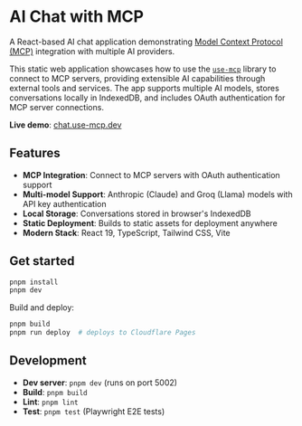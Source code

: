 # AI Chat with MCP

A React-based AI chat application demonstrating [Model Context Protocol (MCP)](https://modelcontextprotocol.io/) integration with multiple AI providers.

This static web application showcases how to use the [`use-mcp`](../../) library to connect to MCP servers, providing extensible AI capabilities through external tools and services. The app supports multiple AI models, stores conversations locally in IndexedDB, and includes OAuth authentication for MCP server connections.

**Live demo**: [chat.use-mcp.dev](https://chat.use-mcp.dev)

## Features

- **MCP Integration**: Connect to MCP servers with OAuth authentication support
- **Multi-model Support**: Anthropic (Claude) and Groq (Llama) models with API key authentication
- **Local Storage**: Conversations stored in browser's IndexedDB
- **Static Deployment**: Builds to static assets for deployment anywhere
- **Modern Stack**: React 19, TypeScript, Tailwind CSS, Vite

## Get started

```sh
pnpm install
pnpm dev
```

Build and deploy:

```sh
pnpm build
pnpm run deploy  # deploys to Cloudflare Pages
```

## Development

- **Dev server**: `pnpm dev` (runs on port 5002)
- **Build**: `pnpm build`
- **Lint**: `pnpm lint`
- **Test**: `pnpm test` (Playwright E2E tests)
